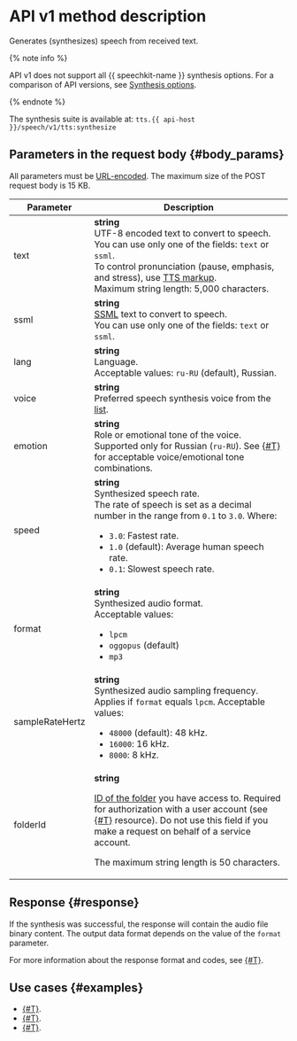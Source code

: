 # API v1 method description

Generates (synthesizes) speech from received text.


{% note info %}

API v1 does not support all {{ speechkit-name }} synthesis options. For a comparison of API versions, see [Synthesis options](index.md#features).

{% endnote %}

The synthesis suite is available at: `tts.{{ api-host }}/speech/v1/tts:synthesize`

## Parameters in the request body {#body_params}

All parameters must be [URL-encoded](https://datatracker.ietf.org/doc/html/rfc3986#section-2). The maximum size of the POST request body is 15 KB.

Parameter | Description
----- | -----
text | **string**<br>UTF-8 encoded text to convert to speech.<br>You can use only one of the fields: `text` or `ssml`.<br>To control pronunciation (pause, emphasis, and stress), use [TTS markup](markup/tts-markup.md).<br>Maximum string length: 5,000 characters.
ssml | **string**<br>[SSML](markup/ssml.md) text to convert to speech.<br>You can use only one of the fields: `text` or `ssml`.
lang | **string**<br>Language.<br/>Acceptable values: `ru-RU` (default), Russian.
voice | **string**<br>Preferred speech synthesis voice from the [list](voices.md).
emotion | **string**<br>Role or emotional tone of the voice. Supported only for Russian (`ru-RU`). See [{#T}](voices.md) for acceptable voice/emotional tone combinations.
speed | **string**<br>Synthesized speech rate.<br/>The rate of speech is set as a decimal number in the range from `0.1` to `3.0`. Where:<ul><li>`3.0`: Fastest rate.</li><li>`1.0` (default): Average human speech rate.</li><li>`0.1`: Slowest speech rate.</li></ul>
format | **string**<br>Synthesized audio format.<br/>Acceptable values:<ul><li>`lpcm`</li><li>`oggopus` (default)</li> <li>`mp3`</li></ul>
sampleRateHertz | **string**<br>Synthesized audio sampling frequency.<br/>Applies if `format` equals `lpcm`. Acceptable values:<ul><li>`48000` (default): 48 kHz.</li><li>`16000`: 16 kHz.</li><li>`8000`: 8 kHz.</li></ul>
folderId | **string**<br><p>[ID of the folder](../../resource-manager/operations/folder/get-id.md) you have access to. Required for authorization with a user account (see [{#T}](../concepts/auth.md) resource). Do not use this field if you make a request on behalf of a service account.</p> <p>The maximum string length is 50 characters.</p>

## Response {#response}

If the synthesis was successful, the response will contain the audio file binary content. The output data format depends on the value of the `format` parameter.

For more information about the response format and codes, see [{#T}](../concepts/response.md).

## Use cases {#examples}

* [{#T}](api/tts-wav.md).
* [{#T}](api/tts-ogg.md).
* [{#T}](api/tts-ssml.md).
